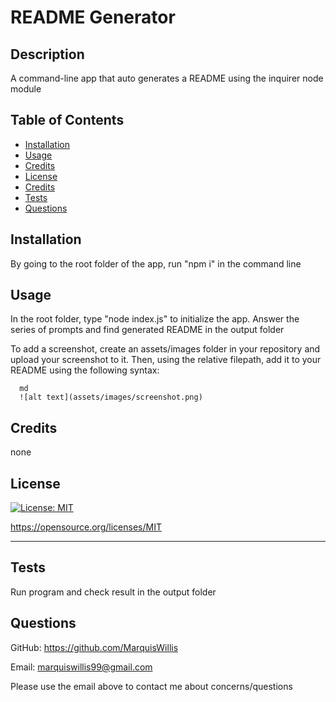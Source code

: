 # README Generator

  ## Description
  
  A command-line app that auto generates a README using the inquirer node module 
  
  ## Table of Contents 
    
  - [Installation](#installation)
  - [Usage](#usage)
  - [Credits](#credits)
  - [License](#license)
  - [Credits](#credits)
  - [Tests](#tests)
  - [Questions](#questions)
  
  ## Installation
  
  By going to the root folder of the app, run "npm i" in the command line
   
  ## Usage
  
  In the root folder, type "node index.js" to initialize the app. Answer the series of prompts and find generated README in the output folder
  
  To add a screenshot, create an assets/images folder in your repository and upload your screenshot to it. Then, using the relative filepath, add it to your README using the following syntax:
  
      md
      ![alt text](assets/images/screenshot.png)
     
  
  ## Credits
  
  none
  
  ## License
  
  [![License: MIT](https://img.shields.io/badge/License-MIT-yellow.svg)](https://opensource.org/licenses/MIT)

  https://opensource.org/licenses/MIT

  ---
  
  ## Tests
  
  Run program and check result in the output folder

  ## Questions

  GitHub: https://github.com/MarquisWillis

  Email: marquiswillis99@gmail.com

  Please use the email above to contact me about concerns/questions

  